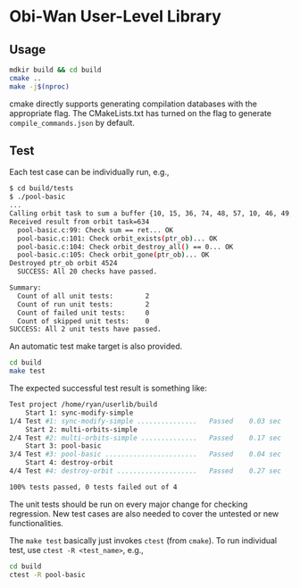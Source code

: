 # Obi-Wan User-Level Library

## Usage

```bash
mdkir build && cd build
cmake ..
make -j$(nproc)
```

cmake directly supports generating compilation databases with the appropriate 
flag. The CMakeLists.txt has turned on the flag to generate `compile_commands.json` 
by default.

## Test

Each test case can be individually run, e.g.,

```bash
$ cd build/tests
$ ./pool-basic
...
Calling orbit task to sum a buffer {10, 15, 36, 74, 48, 57, 10, 46, 49, 23, 26, 66, 76, 59, 39}
Received result from orbit task=634
  pool-basic.c:99: Check sum == ret... OK
  pool-basic.c:101: Check orbit_exists(ptr_ob)... OK
  pool-basic.c:104: Check orbit_destroy_all() == 0... OK
  pool-basic.c:105: Check orbit_gone(ptr_ob)... OK
Destroyed ptr_ob orbit 4524
  SUCCESS: All 20 checks have passed.

Summary:
  Count of all unit tests:        2
  Count of run unit tests:        2
  Count of failed unit tests:     0
  Count of skipped unit tests:    0
SUCCESS: All 2 unit tests have passed.
```

An automatic test make target is also provided. 

```bash
cd build
make test 
```

The expected successful test result is something like:

```bash
Test project /home/ryan/userlib/build
    Start 1: sync-modify-simple
1/4 Test #1: sync-modify-simple ...............   Passed    0.03 sec
    Start 2: multi-orbits-simple
2/4 Test #2: multi-orbits-simple ..............   Passed    0.17 sec
    Start 3: pool-basic
3/4 Test #3: pool-basic .......................   Passed    0.04 sec
    Start 4: destroy-orbit
4/4 Test #4: destroy-orbit ....................   Passed    0.27 sec

100% tests passed, 0 tests failed out of 4
```

The unit tests should be run on every major change for checking regression. New test cases 
are also needed to cover the untested or new functionalities.

The `make test` basically just invokes `ctest` (from `cmake`). To run 
individual test, use `ctest -R <test_name>`, e.g.,

```bash
cd build
ctest -R pool-basic
```
